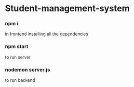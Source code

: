 # Student-management-system

### npm i 
in frontend
installing all the dependencies
### npm start 
to run server
### nodemon server.js
to run backend
   
